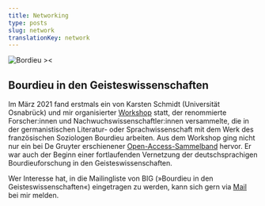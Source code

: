 ```yaml
---
title: Networking
type: posts
slug: network
translationKey: network
---
```


![Bordieu ><](/images/Bourdieu-Grafik-3.png)

## Bourdieu in den Geisteswissenschaften

Im März 2021 fand erstmals ein von Karsten Schmidt (Universität Osnabrück) und mir organisierter [Workshop](https://networks.h-net.org/node/79435/discussions/6903020/cfp-bourdieu-der-germanistik) statt, der renommierte Forscher:innen und Nachwuchswissenschaftler:innen versammelte, die in der germanistischen Literatur- oder Sprachwissenschaft mit dem Werk des französischen Soziologen Bourdieu arbeiten. Aus dem Workshop ging nicht nur ein bei De Gruyter erschienener [Open-Access-Sammelband](https://doi.org/10.1515/9783110761122) hervor. Er war auch der Beginn einer fortlaufenden Vernetzung der deutschsprachigen Bourdieuforschung in den Geisteswissenschaften. 

Wer Interesse hat, in die Mailingliste von BIG (»Bourdieu in den Geisteswissenschaften«) eingetragen zu werden, kann sich gern via [Mail](mailto:stiemer@linglit.tu-darmstadt.de) bei mir melden.


